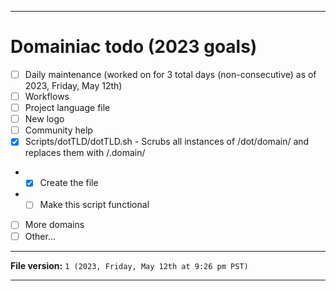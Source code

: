 
***

# Domainiac todo (2023 goals)

- [ ] Daily maintenance (worked on for 3 total days (non-consecutive) as of 2023, Friday, May 12th)
- [ ] Workflows
- [ ] Project language file
- [ ] New logo
- [ ] Community help
- [x] Scripts/dotTLD/dotTLD.sh - Scrubs all instances of /dot/domain/ and replaces them with /.domain/
- - [x] Create the file
- - [ ] Make this script functional
- [ ] More domains
- [ ] Other...

***

**File version:** `1 (2023, Friday, May 12th at 9:26 pm PST)`

***

